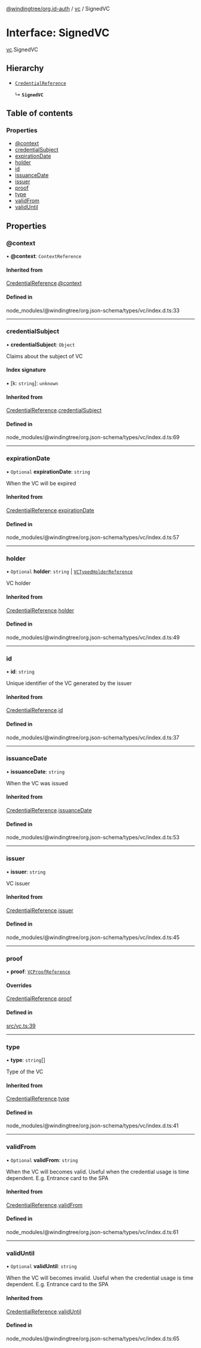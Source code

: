 [@windingtree/org.id-auth](../README.md) / [vc](../modules/vc.md) / SignedVC

# Interface: SignedVC

[vc](../modules/vc.md).SignedVC

## Hierarchy

- [`CredentialReference`](vc.CredentialReference.md)

  ↳ **`SignedVC`**

## Table of contents

### Properties

- [@context](vc.SignedVC.md#@context)
- [credentialSubject](vc.SignedVC.md#credentialsubject)
- [expirationDate](vc.SignedVC.md#expirationdate)
- [holder](vc.SignedVC.md#holder)
- [id](vc.SignedVC.md#id)
- [issuanceDate](vc.SignedVC.md#issuancedate)
- [issuer](vc.SignedVC.md#issuer)
- [proof](vc.SignedVC.md#proof)
- [type](vc.SignedVC.md#type)
- [validFrom](vc.SignedVC.md#validfrom)
- [validUntil](vc.SignedVC.md#validuntil)

## Properties

### @context

• **@context**: `ContextReference`

#### Inherited from

[CredentialReference](vc.CredentialReference.md).[@context](vc.CredentialReference.md#@context)

#### Defined in

node_modules/@windingtree/org.json-schema/types/vc/index.d.ts:33

___

### credentialSubject

• **credentialSubject**: `Object`

Claims about the subject of VC

#### Index signature

▪ [k: `string`]: `unknown`

#### Inherited from

[CredentialReference](vc.CredentialReference.md).[credentialSubject](vc.CredentialReference.md#credentialsubject)

#### Defined in

node_modules/@windingtree/org.json-schema/types/vc/index.d.ts:69

___

### expirationDate

• `Optional` **expirationDate**: `string`

When the VC will be expired

#### Inherited from

[CredentialReference](vc.CredentialReference.md).[expirationDate](vc.CredentialReference.md#expirationdate)

#### Defined in

node_modules/@windingtree/org.json-schema/types/vc/index.d.ts:57

___

### holder

• `Optional` **holder**: `string` \| [`VCTypedHolderReference`](vc.VCTypedHolderReference.md)

VC holder

#### Inherited from

[CredentialReference](vc.CredentialReference.md).[holder](vc.CredentialReference.md#holder)

#### Defined in

node_modules/@windingtree/org.json-schema/types/vc/index.d.ts:49

___

### id

• **id**: `string`

Unique identifier of the VC generated by the issuer

#### Inherited from

[CredentialReference](vc.CredentialReference.md).[id](vc.CredentialReference.md#id)

#### Defined in

node_modules/@windingtree/org.json-schema/types/vc/index.d.ts:37

___

### issuanceDate

• **issuanceDate**: `string`

When the VC was issued

#### Inherited from

[CredentialReference](vc.CredentialReference.md).[issuanceDate](vc.CredentialReference.md#issuancedate)

#### Defined in

node_modules/@windingtree/org.json-schema/types/vc/index.d.ts:53

___

### issuer

• **issuer**: `string`

VC issuer

#### Inherited from

[CredentialReference](vc.CredentialReference.md).[issuer](vc.CredentialReference.md#issuer)

#### Defined in

node_modules/@windingtree/org.json-schema/types/vc/index.d.ts:45

___

### proof

• **proof**: [`VCProofReference`](vc.VCProofReference.md)

#### Overrides

[CredentialReference](vc.CredentialReference.md).[proof](vc.CredentialReference.md#proof)

#### Defined in

[src/vc.ts:39](https://github.com/windingtree/org.id-sdk/blob/7a05fcf/packages/auth/src/vc.ts#L39)

___

### type

• **type**: `string`[]

Type of the VC

#### Inherited from

[CredentialReference](vc.CredentialReference.md).[type](vc.CredentialReference.md#type)

#### Defined in

node_modules/@windingtree/org.json-schema/types/vc/index.d.ts:41

___

### validFrom

• `Optional` **validFrom**: `string`

When the VC will becomes valid. Useful when the credential usage is time dependent. E.g. Entrance card to the SPA

#### Inherited from

[CredentialReference](vc.CredentialReference.md).[validFrom](vc.CredentialReference.md#validfrom)

#### Defined in

node_modules/@windingtree/org.json-schema/types/vc/index.d.ts:61

___

### validUntil

• `Optional` **validUntil**: `string`

When the VC will becomes invalid. Useful when the credential usage is time dependent. E.g. Entrance card to the SPA

#### Inherited from

[CredentialReference](vc.CredentialReference.md).[validUntil](vc.CredentialReference.md#validuntil)

#### Defined in

node_modules/@windingtree/org.json-schema/types/vc/index.d.ts:65
